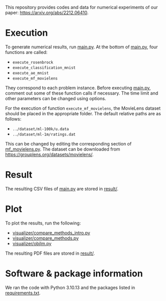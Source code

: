 This repository provides codes and data for numerical experiments of our paper: https://arxiv.org/abs/2212.06410.


# Execution
To generate numerical results, run [main.py](main.py).
At the bottom of [main.py](main.py), four functions are called:
- `execute_rosenbrock`
- `execute_classification_mnist`
- `execute_ae_mnist`
- `execute_mf_movielens`

They correspond to each problem instance.
Before executing [main.py](main.py), comment out some of these function calls if necessary.
The time limit and other parameters can be changed using options.

For the execution of function `execute_mf_movielens`, the MovieLens dataset should be placed in the appropriate folder.
The default relative paths are as follows:
- `../dataset/ml-100k/u.data`
- `../dataset/ml-1m/ratings.dat`

This can be changed by editing the corresponding section of [mf_movielens.py](problem/mf_movielens.py).
The dataset can be downloaded from https://grouplens.org/datasets/movielens/.


# Result
The resulting CSV files of [main.py](main.py) are stored in [result/](result/).


# Plot
To plot the results, run the following:
- [visualizer/compare_methods_intro.py](visualizer/compare_methods_intro.py)
- [visualizer/compare_methods.py](visualizer/compare_methods.py)
- [visualizer/objlm.py](visualizer/objlm.py)

The resulting PDF files are stored in [result/](result/).


# Software & package information
We ran the code with Python 3.10.13 and the packages listed in [requirements.txt](requirements.txt).
